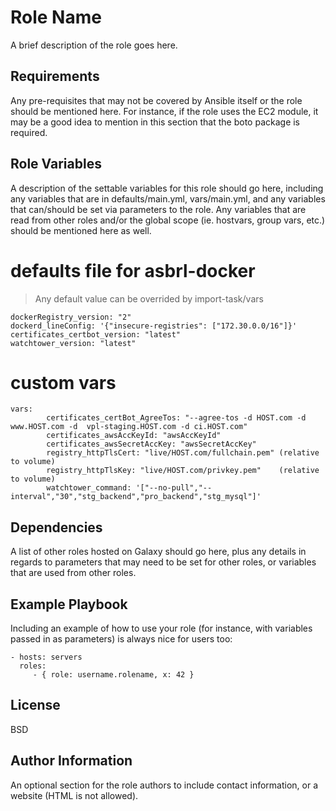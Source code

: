 Role Name
=========

A brief description of the role goes here.

Requirements
------------

Any pre-requisites that may not be covered by Ansible itself or the role should be mentioned here. For instance, if the role uses the EC2 module, it may be a good idea to mention in this section that the boto package is required.

Role Variables
--------------
A description of the settable variables for this role should go here, including any variables that are in defaults/main.yml, vars/main.yml, and any variables that can/should be set via parameters to the role. Any variables that are read from other roles and/or the global scope (ie. hostvars, group vars, etc.) should be mentioned here as well.

# defaults file for asbrl-docker
  > Any default value can be overrided by import-task/vars
``` 
dockerRegistry_version: "2"
dockerd_lineConfig: '{"insecure-registries": ["172.30.0.0/16"]}'
certificates_certbot_version: "latest"
watchtower_version: "latest"
``` 

# custom vars
``` 
vars: 
        certificates_certBot_AgreeTos: "--agree-tos -d HOST.com -d www.HOST.com -d  vpl-staging.HOST.com -d ci.HOST.com"
        certificates_awsAccKeyId: "awsAccKeyId"
        certificates_awsSecretAccKey: "awsSecretAccKey"
        registry_httpTlsCert: "live/HOST.com/fullchain.pem" (relative to volume)
        registry_httpTlsKey: "live/HOST.com/privkey.pem"    (relative to volume)
        watchtower_command: '["--no-pull","--interval","30","stg_backend","pro_backend","stg_mysql"]'
```

Dependencies
------------

A list of other roles hosted on Galaxy should go here, plus any details in regards to parameters that may need to be set for other roles, or variables that are used from other roles.

Example Playbook
----------------

Including an example of how to use your role (for instance, with variables passed in as parameters) is always nice for users too:

    - hosts: servers
      roles:
         - { role: username.rolename, x: 42 }

License
-------

BSD

Author Information
------------------

An optional section for the role authors to include contact information, or a website (HTML is not allowed).
